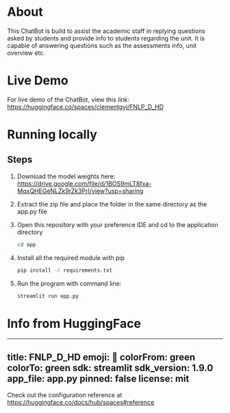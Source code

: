 # About
This ChatBot is build to assist the academic staff in replying questions asked by students and provide info to students regarding the unit. It is capable of answering questions such as the assessments info, unit overview etc.

# Live Demo
For live demo of the ChatBot, view this link: https://huggingface.co/spaces/clementgyj/FNLP_D_HD 

# Running locally
## Steps

1. Download the model weights here: https://drive.google.com/file/d/1BOS9mLT8fxa-MqxQHEGeNLZk9rZk3PrI/view?usp=sharing <br>

2. Extract the zip file and place the folder in the same directory as the app.py file

3. Open this repository with your preference IDE and cd to the application directory

   ```sh
   cd app
   ```

4. Install all the required module with pip

   ```sh
   pip install -r requirements.txt
   ```

5. Run the program with command line:

   ```sh
   streamlit run app.py
   ```

# Info from HuggingFace
---
title: FNLP_D_HD
emoji: 🐢
colorFrom: green
colorTo: green
sdk: streamlit
sdk_version: 1.9.0
app_file: app.py
pinned: false
license: mit
---

Check out the configuration reference at https://huggingface.co/docs/hub/spaces#reference
